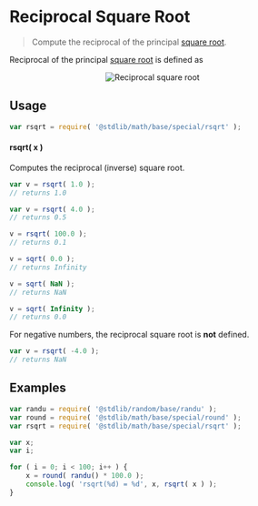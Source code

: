 <!--

@license Apache-2.0

Copyright (c) 2019 The Stdlib Authors.

Licensed under the Apache License, Version 2.0 (the "License");
you may not use this file except in compliance with the License.
You may obtain a copy of the License at

   http://www.apache.org/licenses/LICENSE-2.0

Unless required by applicable law or agreed to in writing, software
distributed under the License is distributed on an "AS IS" BASIS,
WITHOUT WARRANTIES OR CONDITIONS OF ANY KIND, either express or implied.
See the License for the specific language governing permissions and
limitations under the License.

-->

# Reciprocal Square Root

> Compute the reciprocal of the principal [square root][square-root].

<section class="intro">

Reciprocal of the principal [square root][square-root] is defined as

<!-- <equation class="equation" label="eq:reciprocal_square_root" align="center" raw="\operatorname{rsqrt}(x)=\frac{1}{\sqrt{x}}" alt="Reciprocal square root"> -->

<div class="equation" align="center" data-raw-text="\operatorname{rsqrt}(x)=\frac{1}{\sqrt{x}}" data-equation="eq:reciprocal_square_root">
    <img src="" alt="Reciprocal square root">
    <br>
</div>

<!-- </equation> -->

</section>

<!-- /.intro -->

<section class="usage">

## Usage

```javascript
var rsqrt = require( '@stdlib/math/base/special/rsqrt' );
```

#### rsqrt( x )

Computes the reciprocal (inverse) square root.

```javascript
var v = rsqrt( 1.0 );
// returns 1.0

var v = rsqrt( 4.0 );
// returns 0.5

v = rsqrt( 100.0 );
// returns 0.1

v = sqrt( 0.0 );
// returns Infinity

v = sqrt( NaN );
// returns NaN

v = sqrt( Infinity );
// returns 0.0
```

For negative numbers, the reciprocal square root is **not** defined.

```javascript
var v = rsqrt( -4.0 );
// returns NaN
```

</section>

<!-- /.usage -->

<section class="examples">

## Examples

<!-- eslint no-undef: "error" -->

```javascript
var randu = require( '@stdlib/random/base/randu' );
var round = require( '@stdlib/math/base/special/round' );
var rsqrt = require( '@stdlib/math/base/special/rsqrt' );

var x;
var i;

for ( i = 0; i < 100; i++ ) {
    x = round( randu() * 100.0 );
    console.log( 'rsqrt(%d) = %d', x, rsqrt( x ) );
}
```

</section>

<!-- /.examples -->

<section class="links">

[square-root]: https://en.wikipedia.org/wiki/Square_root

</section>

<!-- /.links -->
